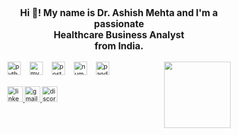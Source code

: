 <h2 align="center">Hi 👋! My name is Dr. Ashish Mehta and I'm a passionate <br>Healthcare Business Analyst <br>from India.</h2>

###

<img align="right" height="150" src="https://camo.githubusercontent.com/0f0de531b06ae2fd1075143d84239f83f3b7dbb1b79640e3aa16c15b9a6309a0/68747470733a2f2f6d656469612e6c6963646e2e636f6d2f646d732f696d6167652f4334443132415145654b416e3964504c6268772f61727469636c652d636f7665725f696d6167652d736872696e6b5f3630305f323030302f302f313631363636373639353331313f653d3231343734383336343726763d6265746126743d4b54626244654a34577766364b4643505a3051314574316a6261443764383153486254782d4e5673335141"  />

###

<div align="left">
  <img src="https://cdn.jsdelivr.net/gh/devicons/devicon/icons/python/python-original.svg" height="30" alt="python logo"  />
  <img width="12" />
  <img src="https://cdn.jsdelivr.net/gh/devicons/devicon/icons/mysql/mysql-original.svg" height="30" alt="mysql logo"  />
  <img width="12" />
  <img src="https://cdn.jsdelivr.net/gh/devicons/devicon/icons/postgresql/postgresql-original.svg" height="30" alt="postgresql logo"  />
  <img width="12" />
  <img src="https://cdn.jsdelivr.net/gh/devicons/devicon/icons/numpy/numpy-original.svg" height="30" alt="numpy logo"  />
  <img width="12" />
  <img src="https://cdn.jsdelivr.net/gh/devicons/devicon/icons/pandas/pandas-original.svg" height="30" alt="pandas logo"  />
</div>

###

<div align="left">
  <a href="https://www.linkedin.com/in/drashishmehta/" target="_blank">
    <img src="https://img.shields.io/static/v1?message=LinkedIn&logo=linkedin&label=&color=0077B5&logoColor=white&labelColor=&style=for-the-badge" height="35" alt="linkedin logo"  />
  </a>
  <a href="mehtaaashish2000@gmail.com" target="_blank">
    <img src="https://img.shields.io/static/v1?message=Gmail&logo=gmail&label=&color=D14836&logoColor=white&labelColor=&style=for-the-badge" height="35" alt="gmail logo"  />
  </a>
  <a href="aashu_mehta" target="_blank">
    <img src="https://img.shields.io/static/v1?message=Discord&logo=discord&label=&color=7289DA&logoColor=white&labelColor=&style=for-the-badge" height="35" alt="discord logo"  />
  </a>
</div>

###
